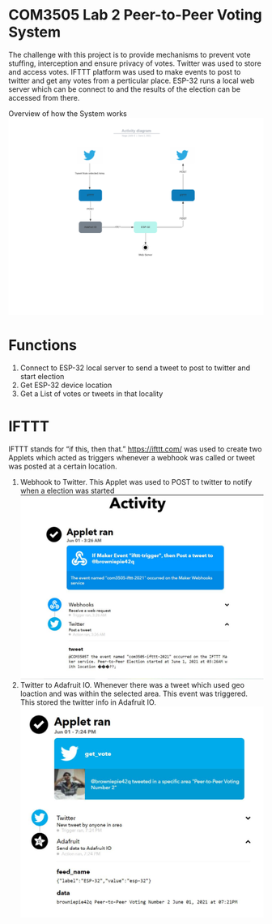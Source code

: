 # COM3505 Lab 2 Peer-to-Peer Voting System

The challenge with this project is to provide mechanisms to prevent vote stuffing, interception and ensure privacy of votes.
Twitter was used to store and access votes. IFTTT platform was used to make events to post to twitter and get any votes from a perticular place.
ESP-32 runs a local web server which can be connect to and the results of the election can be accessed from there.

Overview of how the System works
![Activity_diagram](/ProjectThing/Images/Activity_diagram.png)

# Functions
1. Connect to ESP-32 local server to send a tweet to post to twitter and start election
2. Get ESP-32 device location
3. Get a List of votes or tweets in that locality

# IFTTT 
IFTTT stands for “if this, then that.” https://ifttt.com/ was used to create two Applets which acted as triggers whenever a webhook was called or tweet was posted at a certain location.

1. Webhook to Twitter. This Applet was used to POST to twitter to notify when a election was started
![IFTT_POST](/ProjectThing/Images/IFTT_POST.JPG)
2. Twitter to Adafruit IO. Whenever there was a tweet which used geo loaction and was within the selected area. This event was triggered. This stored the twitter info in Adafruit IO.
![IFTT_Get_vote](/ProjectThing/Images/IFTT_Get_vote.JPG)
